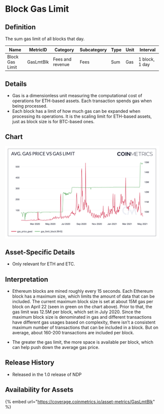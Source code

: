 # Block Gas Limit

## Definition

The sum gas limit of all blocks that day.

| Name            | MetricID  | Category         | Subcategory | Type | Unit | Interval       |
| --------------- | --------- | ---------------- | ----------- | ---- | ---- | -------------- |
| Block Gas Limit | GasLmtBlk | Fees and revenue | Fees        | Sum  | Gas  | 1 block, 1 day |

## Details

* Gas is a dimensionless unit measuring the computational cost of operations for ETH-based assets. Each transaction spends gas when being processed.
* Each block has a limit of how much gas can be expanded when processing its operations. It is the scaling limit for ETH-based assets, just as block size is for BTC-based ones.

## Chart

![](<../../.gitbook/assets/Screen Shot 2021-05-24 at 6.00.07 PM.png>)

## Asset-Specific Details

* Only relevant for ETH and ETC.

## Interpretation

*   Ethereum blocks are mined roughly every 15 seconds. Each Ethereum block has a maximum size, which limits the amount of data that can be included. The current maximum block size is set at  about 15M gas per block on April 22 (seen in green on the chart above).  Prior to that, the gas limit was 12.5M per block, which set in July 2020. Since the maximum block size is denominated in gas and different transactions have different gas usages based on complexity, there isn’t a consistent maximum number of transactions that can be included in a block. But on average, about 160-200 transactions are included per block.


* The greater the gas limit, the more space is available per block, which can help push down the average gas price.

## Release History

* Released in the 1.0 release of NDP

## Availability for Assets

{% embed url="https://coverage.coinmetrics.io/asset-metrics/GasLmtBlk" %}
